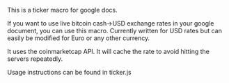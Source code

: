 This is a ticker macro for google docs.

If you want to use live bitcoin cash->USD exchange rates in your google document, you can use this macro. Currently written for USD rates but can easily be modified for Euro or any other currency.

It uses the coinmarketcap API. It will cache the rate to avoid hitting the servers repeatedly.

Usage instructions can be found in ticker.js
